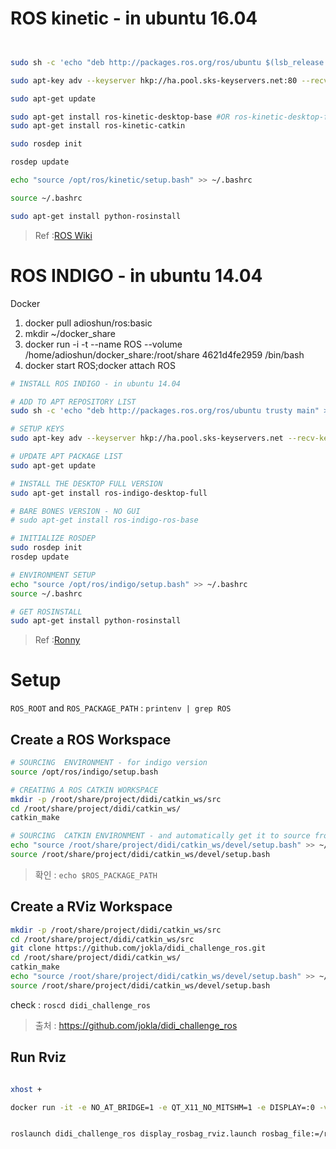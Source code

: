 # ROS kinetic - in ubuntu 16.04 

```bash


sudo sh -c 'echo "deb http://packages.ros.org/ros/ubuntu $(lsb_release -sc) main" > /etc/apt/sources.list.d/ros-latest.list'

sudo apt-key adv --keyserver hkp://ha.pool.sks-keyservers.net:80 --recv-key 421C365BD9FF1F717815A3895523BAEEB01FA116

sudo apt-get update

sudo apt-get install ros-kinetic-desktop-base #OR ros-kinetic-desktop-full
sudo apt-get install ros-kinetic-catkin

sudo rosdep init

rosdep update

echo "source /opt/ros/kinetic/setup.bash" >> ~/.bashrc

source ~/.bashrc

sudo apt-get install python-rosinstall

```

> Ref :[ROS Wiki](http://wiki.ros.org/kinetic/Installation/Ubuntu)



# ROS INDIGO - in ubuntu 14.04

Docker 

1. docker pull adioshun/ros:basic
2. mkdir ~/docker_share
3. docker run -i -t --name ROS --volume /home/adioshun/docker_share:/root/share 4621d4fe2959 /bin/bash
4. docker start ROS;docker attach ROS



```bash 
# INSTALL ROS INDIGO - in ubuntu 14.04

# ADD TO APT REPOSITORY LIST
sudo sh -c 'echo "deb http://packages.ros.org/ros/ubuntu trusty main" > /etc/apt/sources.list.d/ros-latest.list'

# SETUP KEYS 
sudo apt-key adv --keyserver hkp://ha.pool.sks-keyservers.net --recv-key 421C365BD9FF1F717815A3895523BAEEB01FA116

# UPDATE APT PACKAGE LIST
sudo apt-get update

# INSTALL THE DESKTOP FULL VERSION
sudo apt-get install ros-indigo-desktop-full

# BARE BONES VERSION - NO GUI 
# sudo apt-get install ros-indigo-ros-base

# INITIALIZE ROSDEP
sudo rosdep init
rosdep update

# ENVIRONMENT SETUP
echo "source /opt/ros/indigo/setup.bash" >> ~/.bashrc
source ~/.bashrc

# GET ROSINSTALL
sudo apt-get install python-rosinstall

```

> Ref :[Ronny](http://ronny.rest/blog/post_2017_03_29_ros/)

# Setup

`ROS_ROOT` and `ROS_PACKAGE_PATH` : `printenv | grep ROS`

## Create a ROS Workspace

```bash 
# SOURCING  ENVIRONMENT - for indigo version
source /opt/ros/indigo/setup.bash

# CREATING A ROS CATKIN WORKSPACE
mkdir -p /root/share/project/didi/catkin_ws/src
cd /root/share/project/didi/catkin_ws/
catkin_make

# SOURCING  CATKIN ENVIRONMENT - and automatically get it to source from now on
echo "source /root/share/project/didi/catkin_ws/devel/setup.bash" >> ~/.bashrc
source /root/share/project/didi/catkin_ws/devel/setup.bash

```
> 확인 : `echo $ROS_PACKAGE_PATH` 

## Create a RViz Workspace

```bash
mkdir -p /root/share/project/didi/catkin_ws/src
cd /root/share/project/didi/catkin_ws/src
git clone https://github.com/jokla/didi_challenge_ros.git
cd /root/share/project/didi/catkin_ws/
catkin_make
echo "source /root/share/project/didi/catkin_ws/devel/setup.bash" >> ~/.bashrc
source /root/share/project/didi/catkin_ws/devel/setup.bash
```
check :  `roscd didi_challenge_ros`

> 출처 : https://github.com/jokla/didi_challenge_ros

## Run Rviz

```bash

xhost +

docker run -it -e NO_AT_BRIDGE=1 -e QT_X11_NO_MITSHM=1 -e DISPLAY=:0 -v /tmp/.X11-unix:/tmp/.X11-unix -v /tmp/.docker.xauth:/tmp/.docker.xauth -e XAUTHORITY=/tmp/.docker.xauth -v /home/adioshun/docker_share:/root/share adioshun/ros:Rviz /bin/bash


roslaunch didi_challenge_ros display_rosbag_rviz.launch rosbag_file:=/root/share/project/didi/data/approach_1.bag &

```





